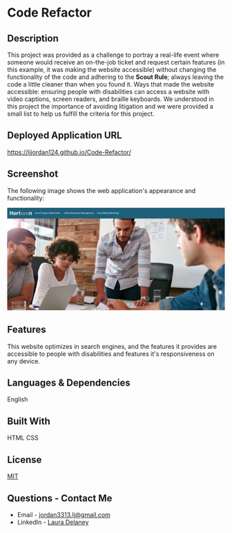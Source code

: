 # Code Refactor

## Description
This project was provided as a challenge to portray a real-life event where someone would receive an on-the-job ticket and request certain features (in this example, it was making the website accessible) without changing the functionality of the code and adhering to the **Scout Rule**; always leaving the code a little cleaner than when you found it. Ways that made the website accessible: ensuring people with disabilities can access a website with video captions, screen readers, and braille keyboards. We understood in this project the importance of avoiding litigation and we were provided a small list to help us fulfill the criteria for this project.

## Deployed Application URL
https://ljjordan124.github.io/Code-Refactor/

## Screenshot
The following image shows the web application's appearance and functionality:

![The Horiseon webpage includes a navigation bar, a header image, and cards with text and images at the bottom of the page.](./assets/Horiseon-Code-Refactor.png)

## Features
This website optimizes in search engines, and the features it provides are accessible to people with disabilities and features it's responsiveness on any device. 

## Languages & Dependencies
English

## Built With
HTML
CSS

## License
[MIT](https://choosealicense.com/licenses/mit/)

## Questions - Contact Me
* Email - jordan3313.lj@gmail.com
* LinkedIn - [Laura Delaney](https://www.linkedin.com/in/laura-jordan-510412241/)
